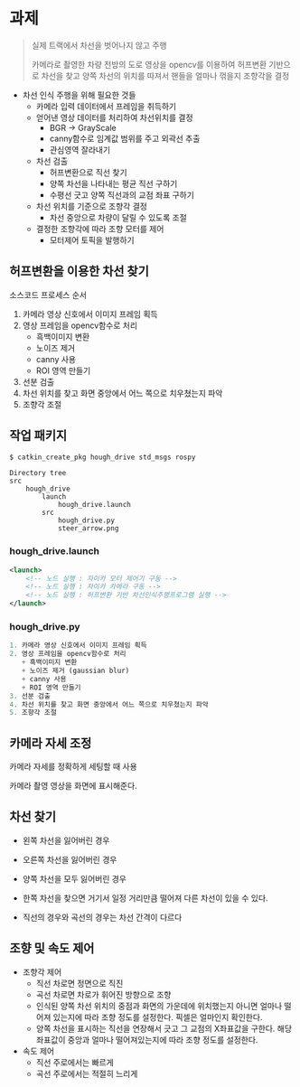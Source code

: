 # 과제

> 실제 트랙에서 차선을 벗어나지 않고 주행
>
> 카메라로 촬영한 차량 전방의 도로 영상을 opencv를 이용하여 허프변환 기반으로 차선을 찾고 양쪽 차선의 위치를 따져서 핸들을 얼마나 꺾을지 조향각을 결정

+ 차선 인식 주행을 위해 필요한 것들
  + 카메라 입력 데이터에서 프레임을 취득하기
  + 얻어낸 영상 데이터를 처리하여 차선위치를 결정
    + BGR -> GrayScale
    + canny함수로 임계값 범위를 주고 외곽선 추출
    + 관심영역 잘라내기
  + 차선 검출
    + 허프변환으로 직선 찾기
    + 양쪽 차선을 나타내는 평균 직선 구하기
    + 수평선 긋고 양쪽 직선과의 교점 좌표 구하기
  + 차선 위치를 기준으로 조향각 결정
    + 차선 중앙으로 차량이 달릴 수 있도록 조절
  + 결정한 조향각에 따라 조향 모터를 제어
    + 모터제어 토픽을 발행하기

## 허프변환을 이용한 차선 찾기

소스코드 프로세스 순서

1. 카메라 영상 신호에서 이미지 프레임 획득
2. 영상 프레임을 opencv함수로 처리
   + 흑백이미지 변환
   + 노이즈 제거
   + canny 사용
   + ROI 영역 만들기
3. 선분 검출
4. 차선 위치를 찾고 화면 중앙에서 어느 쪽으로 치우쳤는지 파악
5. 조향각 조절

## 작업 패키지

```bash
$ catkin_create_pkg hough_drive std_msgs rospy
```

```
Directory tree
src
	hough_drive
		launch
			hough_drive.launch
        src
        	hough_drive.py
        	steer_arrow.png
```

### hough_drive.launch

```xml
<launch>
	<!-- 노드 실행 : 자이카 모터 제어기 구동 -->
    <!-- 노드 실행 : 자이카 카메라 구동 -->
    <!-- 노드 실행 : 허프변환 기반 차선인식주행프로그램 실행 -->
</launch>
```

### hough_drive.py

```python
1. 카메라 영상 신호에서 이미지 프레임 획득
2. 영상 프레임을 opencv함수로 처리
   + 흑백이미지 변환
   + 노이즈 제거 (gaussian blur)
   + canny 사용
   + ROI 영역 만들기
3. 선분 검출
4. 차선 위치를 찾고 화면 중앙에서 어느 쪽으로 치우쳤는지 파악
5. 조향각 조절
```

## 카메라 자세 조정

카메라 자세를 정확하게 세팅할 때 사용

카메라 촬영 영상을 화면에 표시해준다.



## 차선 찾기

+ 왼쪽 차선을 잃어버린 경우
+ 오른쪽 차선을 잃어버린 경우
+ 양쪽 차선을 모두 잃어버린 경우

+ 한쪽 차선을 찾으면 거기서 일정 거리만큼 떨어져 다른 차선이 있을 수 있다.
+ 직선의 경우와 곡선의 경우는 차선 간격이 다르다

## 조향 및 속도 제어

+ 조향각 제어
  + 직선 차로면 정면으로 직진
  + 곡선 차로면 차로가 휘어진 방향으로 조향
  + 인식된 양쪽 차선 위치의 중점과 화면의 가운데에 위치했는지 아니면 얼마나 떨어져 있는지에 따라 조향 정도를 설정한다. 픽셀은 얼마인지 확인한다.
  + 양쪽 차선을 표시하는 직선을 연장해서 긋고 그 교점의 X좌표값을 구한다. 해당 좌표값이 중앙과 얼마나 떨어져있는지에 따라 조향 정도를 설정한다.
+ 속도 제어
  + 직선 주로에서는 빠르게
  + 곡선 주로에서는 적절히 느리게
